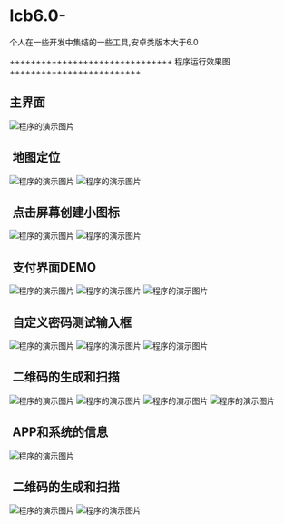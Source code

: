 # lcb6.0-
个人在一些开发中集结的一些工具,安卓类版本大于6.0

+++++++++++++++++++++++++++++++ 程序运行效果图 +++++++++++++++++++++++++


##  主界面

![程序的演示图片](https://github.com/ChampionDragon/LCB6.0/blob/debug/UI/0.png)

##  地图定位

![程序的演示图片](https://github.com/ChampionDragon/LCB6.0/blob/debug/UI/1.png)
![程序的演示图片](https://github.com/ChampionDragon/LCB6.0/blob/debug/UI/2.png)

##  点击屏幕创建小图标

![程序的演示图片](https://github.com/ChampionDragon/LCB6.0/blob/debug/UI/3.png)
![程序的演示图片](https://github.com/ChampionDragon/LCB6.0/blob/debug/UI/4.png)

##  支付界面DEMO

![程序的演示图片](https://github.com/ChampionDragon/LCB6.0/blob/debug/UI/5.png)
![程序的演示图片](https://github.com/ChampionDragon/LCB6.0/blob/debug/UI/6.png)
![程序的演示图片](https://github.com/ChampionDragon/LCB6.0/blob/debug/UI/7.png)

##  自定义密码测试输入框

![程序的演示图片](https://github.com/ChampionDragon/LCB6.0/blob/debug/UI/8.png)
![程序的演示图片](https://github.com/ChampionDragon/LCB6.0/blob/debug/UI/9.png)
![程序的演示图片](https://github.com/ChampionDragon/LCB6.0/blob/debug/UI/10.png)

##  二维码的生成和扫描

![程序的演示图片](https://github.com/ChampionDragon/LCB6.0/blob/debug/UI/12.png)
![程序的演示图片](https://github.com/ChampionDragon/LCB6.0/blob/debug/UI/11.png)
![程序的演示图片](https://github.com/ChampionDragon/LCB6.0/blob/debug/UI/13.png)
![程序的演示图片](https://github.com/ChampionDragon/LCB6.0/blob/debug/UI/14.png)

##  APP和系统的信息

![程序的演示图片](https://github.com/ChampionDragon/LCB6.0/blob/debug/UI/15.png)

##  二维码的生成和扫描

![程序的演示图片](https://github.com/ChampionDragon/LCB6.0/blob/debug/UI/16.png)
![程序的演示图片](https://github.com/ChampionDragon/LCB6.0/blob/debug/UI/17.png)
